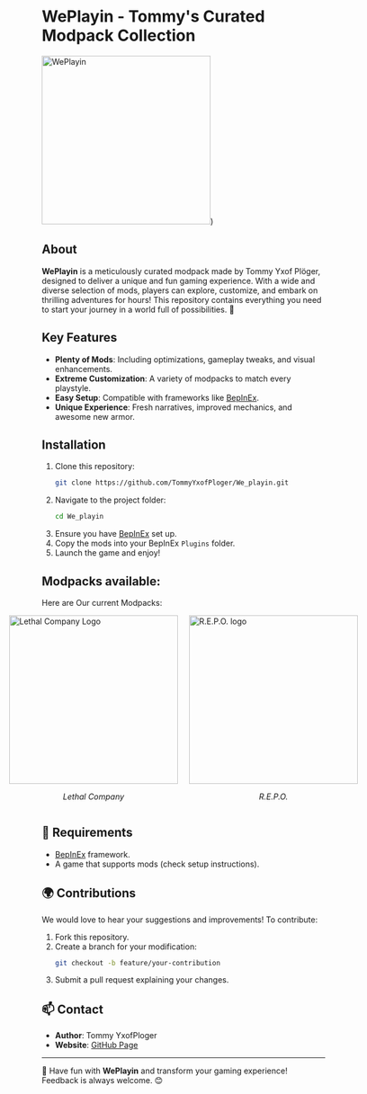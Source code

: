 # WePlayin - Tommy's Curated Modpack Collection
<img src="https://i.imgur.com/gU2N9y9.png" alt="WePlayin" width="300" height="300">)

##  About
**WePlayin** is a meticulously curated modpack made by Tommy Yxof Plöger, designed to deliver a unique and fun gaming experience. With a wide and diverse selection of mods, players can explore, customize, and embark on thrilling adventures for hours! This repository contains everything you need to start your journey in a world full of possibilities. 🌟

##  Key Features
-  **Plenty of Mods**: Including optimizations, gameplay tweaks, and visual enhancements.
-  **Extreme Customization**: A variety of modpacks to match every playstyle.
-  **Easy Setup**: Compatible with frameworks like [BepInEx](https://github.com/BepInEx/BepInEx).
-  **Unique Experience**: Fresh narratives, improved mechanics, and awesome new armor.

##  Installation
1. Clone this repository:
   ```bash
   git clone https://github.com/TommyYxofPloger/We_playin.git
   ```
2. Navigate to the project folder:
   ```bash
   cd We_playin
   ```
3. Ensure you have [BepInEx](https://github.com/BepInEx/BepInEx) set up.
4. Copy the mods into your BepInEx `Plugins` folder.
5. Launch the game and enjoy! 

##  Modpacks available:
Here are Our current Modpacks:
<div style="display: flex; justify-content: center; align-items: center; gap: 20px;">
  <div>
    <img src="https://shared.cloudflare.steamstatic.com/store_item_assets/steam/apps/1966720/header.jpg?t=1723894859" alt="Lethal Company Logo" width="300">
    <p style="text-align: center;"><em>Lethal Company</em></p>
  </div>
  <div>
    <img src="https://shared.cloudflare.steamstatic.com/store_item_assets/steam/apps/3241660/header.jpg?t=1740578354" alt="R.E.P.O. logo" width="300">
    <p style="text-align: center;"><em>R.E.P.O.</em></p>
  </div>
</div>


## 🔧 Requirements
- [BepInEx](https://github.com/BepInEx/BepInEx) framework.
- A game that supports mods (check setup instructions).

## 🌍 Contributions
We would love to hear your suggestions and improvements! To contribute:
1. Fork this repository.
2. Create a branch for your modification:
   ```bash
   git checkout -b feature/your-contribution
   ```
3. Submit a pull request explaining your changes.

## 📫 Contact
- **Author**: Tommy YxofPloger
- **Website**: [GitHub Page](https://github.com/TommyYxofPloger/We_playin)

---

🎉 Have fun with **WePlayin** and transform your gaming experience! Feedback is always welcome. 😊